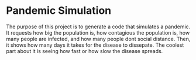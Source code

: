 # Pandemic Simulation

The purpose of this project is to generate a code that simulates a pandemic. It requests how big the population is, how contagious the population is, how many people are infected, and how many people dont social distance. Then, it shows how many days it takes for the disease to dissepate. The coolest part about it is seeing how fast or how slow the disease spreads.


